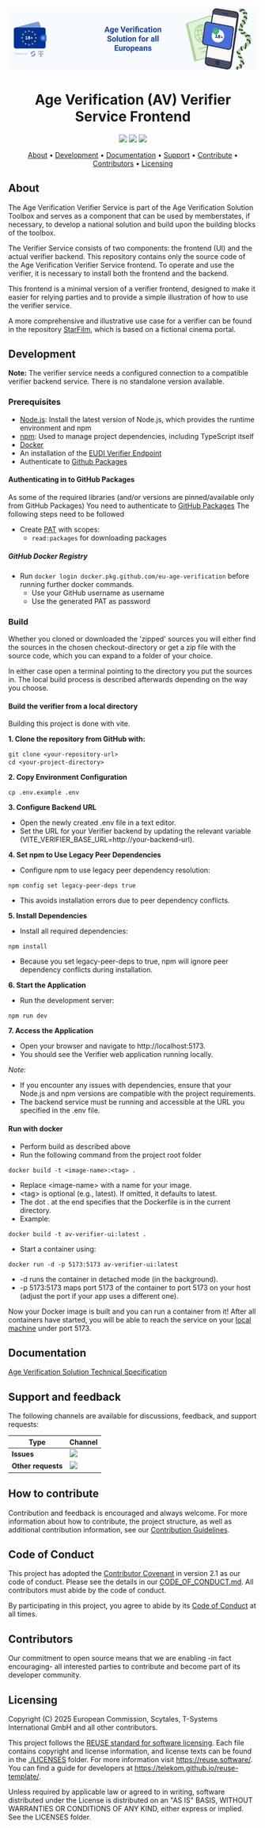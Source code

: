 <!--
SPDX-FileCopyrightText: 2025 European Commission

SPDX-License-Identifier: Apache-2.0
-->

![Proof of age attestations for all Europeans - An age verification solution for EU citizens and residents](./docs/media/top-banner-av.png)

<h1 align="center">
    Age Verification (AV) Verifier Service Frontend
</h1>

<p align="center">
    <a href="/../../commits/" title="Last Commit"><img src="https://img.shields.io/github/last-commit/eu-digital-identity-wallet/av-verifier-ui?style=flat"></a>
    <a href="/../../issues" title="Open Issues"><img src="https://img.shields.io/github/issues/eu-digital-identity-wallet/av-verifier-ui?style=flat"></a>
    <a href="./LICENSE" title="License"><img src="https://img.shields.io/badge/License-Apache%202.0-green.svg?style=flat"></a>
</p>

<p align="center">
  <a href="#about">About</a> •
  <a href="#development">Development</a> •
  <a href="#documentation">Documentation</a> •
  <a href="#support-and-feedback">Support</a> •
  <a href="#how-to-contribute">Contribute</a> •
  <a href="#contributors">Contributors</a> •
  <a href="#licensing">Licensing</a>
</p>

## About

The Age Verification Verifier Service is part of the Age Verification Solution Toolbox and serves as a component that can be used by memberstates, if necessary, to develop a national solution and build upon the building blocks of the toolbox.

The Verifier Service consists of two components: the frontend (UI) and the actual verifier backend. This repository contains only the source code of the Age Verification Verifier Service frontend. To operate and use the verifier, it is necessary to install both the frontend and the backend.

This frontend is a minimal version of a verifier frontend, designed to make it easier for relying parties and to provide a simple illustration of how to use the verifier service.

A more comprehensive and illustrative use case for a verifier can be found in the repository [StarFilm](https://github.com/eu-digital-identity-wallet/av-verifier-frontend-starfilm), which is based on a fictional cinema portal.

## Development

**Note:** The verifier service needs a configured connection to a compatible verifier backend service. There is no standalone version available.

### Prerequisites

- [Node.js](https://nodejs.org/en): Install the latest version of Node.js, which provides the runtime environment and npm
- [npm](https://www.npmjs.com): Used to manage project dependencies, including TypeScript itself
- [Docker](https://www.docker.com)
- An installation of the [EUDI Verifier Endpoint](https://github.com/eu-digital-identity-wallet/eudi-srv-web-verifier-endpoint-23220-4-kt)
- Authenticate to [Github Packages](https://docs.github.com/en/packages/working-with-a-github-packages-registry/working-with-the-apache-maven-registry)

#### Authenticating in to GitHub Packages

As some of the required libraries (and/or versions are pinned/available only from GitHub Packages) You need to authenticate
to [GitHub Packages](https://docs.github.com/en/packages/working-with-a-github-packages-registry/working-with-the-apache-maven-registry)
The following steps need to be followed

- Create [PAT](https://docs.github.com/en/github/authenticating-to-github/creating-a-personal-access-token) with scopes:
  - `read:packages` for downloading packages

##### GitHub Docker Registry

- Run `docker login docker.pkg.github.com/eu-age-verification` before running further docker commands.
  - Use your GitHub username as username
  - Use the generated PAT as password
  
### Build

Whether you cloned or downloaded the 'zipped' sources you will either find the sources in the chosen checkout-directory or get a zip file with the source code, which you can expand to a folder of your choice.

In either case open a terminal pointing to the directory you put the sources in. The local build process is described afterwards depending on the way you choose.

#### Build the verifier from a local directory
Building this project is done with vite.  

**1. Clone the repository from GitHub with:** 
```shell
git clone <your-repository-url>
cd <your-project-directory>
```

**2. Copy Environment Configuration**
```shell
cp .env.example .env
```

**3. Configure Backend URL**
  * Open the newly created .env file in a text editor.
  * Set the URL for your Verifier backend by updating the relevant variable (VITE_VERIFIER_BASE_URL=http://your-backend-url).

**4. Set npm to Use Legacy Peer Dependencies**
  * Configure npm to use legacy peer dependency resolution:
```shell
npm config set legacy-peer-deps true
```
* This avoids installation errors due to peer dependency conflicts.

**5. Install Dependencies**
  * Install all required dependencies:
```shell
npm install
```
 * Because you set legacy-peer-deps to true, npm will ignore peer dependency conflicts during installation.

**6. Start the Application**
 + Run the development server:
 ```shell
npm run dev
```
**7. Access the Application**
  * Open your browser and navigate to http://localhost:5173.
  * You should see the Verifier web application running locally.

*Note:*
* If you encounter any issues with dependencies, ensure that your Node.js and npm versions are compatible with the project requirements.
* The backend service must be running and accessible at the URL you specified in the .env file.



#### Run with docker
* Perform build as described above
* Run the following command from the project root folder

```shell
docker build -t <image-name>:<tag> .
```
* Replace &lt;image-name&gt; with a name for your image.
* &lt;tag&gt; is optional (e.g., latest). If omitted, it defaults to latest.
* The dot . at the end specifies that the Dockerfile is in the current directory.
* Example: 
```shell
docker build -t av-verifier-ui:latest .
```
* Start a container using:
```shell
docker run -d -p 5173:5173 av-verifier-ui:latest
```
* -d runs the container in detached mode (in the background).
* -p 5173:5173 maps port 5173 of the container to port 5173 on your host (adjust the port if your app uses a different one).

Now your Docker image is built and you can run a container from it! After all containers have started, you will be able to reach the service on your [local machine](http://localhost:5173) under port 5173.

## Documentation  

[Age Verification Solution Technical Specification](https://github.com/eu-digital-identity-wallet/av-doc-technical-specification)

## Support and feedback

The following channels are available for discussions, feedback, and support requests:

| Type                     | Channel                                                |
| ------------------------ | ------------------------------------------------------ |
| **Issues**    | <a href="/../../issues" title="Open Issues"><img src="https://img.shields.io/github/issues/eu-digital-identity-wallet/av-verifier-ui?style=flat"></a>  |
| **Other requests**    | <a href="mailto:opensource@telekom.de" title="Email AVS Team"><img src="https://img.shields.io/badge/email-AVS%20team-green?logo=mail.ru&style=flat-square&logoColor=white"></a>   |

## How to contribute  

Contribution and feedback is encouraged and always welcome. For more information about how to contribute, the project structure, as well as additional contribution information, see our [Contribution Guidelines](./CONTRIBUTING.md). 

## Code of Conduct

This project has adopted the [Contributor Covenant](https://www.contributor-covenant.org/) in version 2.1 as our code of conduct. Please see the details in our [CODE_OF_CONDUCT.md](CODE_OF_CONDUCT.md). All contributors must abide by the code of conduct.

By participating in this project, you agree to abide by its [Code of Conduct](./CODE_OF_CONDUCT.md) at all times.

## Contributors  

Our commitment to open source means that we are enabling -in fact encouraging- all interested parties to contribute and become part of its developer community.

## Licensing

Copyright (C) 2025 European Commission, Scytales, T-Systems International GmbH and all other contributors.

This project follows the [REUSE standard for software licensing](https://reuse.software/). Each file contains copyright and license information, and license texts can be found in the [./LICENSES](./LICENSES) folder. For more information visit https://reuse.software/. You can find a guide for developers at https://telekom.github.io/reuse-template/.  

Unless required by applicable law or agreed to in writing, software distributed under the License is distributed on an "AS IS" BASIS, WITHOUT WARRANTIES OR CONDITIONS OF ANY KIND, either express or implied. See the LICENSES folder.
